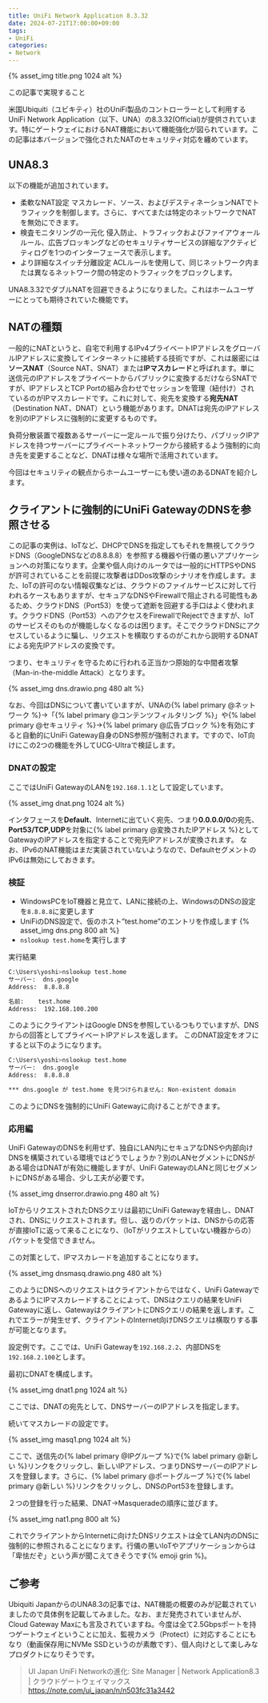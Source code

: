 ```yaml
---
title: UniFi Network Application 8.3.32
date: 2024-07-21T17:00:00+09:00
tags:
- UniFi
categories:
- Network
---
```



{% asset_img title.png 1024 alt %}

<p class="onepoint">この記事で実現すること</p>

米国Ubiquiti（ユビキティ）社のUniFi製品のコントローラーとして利用するUniFi Network Application（以下、UNA）の8.3.32(Official)が提供されています。特にゲートウェイにおけるNAT機能において機能強化が図られています。この記事は本バージョンで強化されたNATのセキュリティ対応を纏めています。
<!-- more -->

## UNA8.3

以下の機能が追加されています。

-  柔軟なNAT設定
 マスカレード、ソース、およびデスティネーションNATでトラフィックを制御します。さらに、すべてまたは特定のネットワークでNATを無効にできます。
-  検査モニタリングの一元化
 侵入防止、トラフィックおよびファイアウォールルール、広告ブロッキングなどのセキュリティサービスの詳細なアクティビティログを1つのインターフェースで表示します。
-  より詳細なスイッチ分離設定
 ACLルールを使用して、同じネットワーク内または異なるネットワーク間の特定のトラフィックをブロックします。

UNA8.3.32でダブルNATを回避できるようになりました。これはホームユーザーにとっても期待されていた機能です。

## NATの種類

一般的にNATというと、自宅で利用するIPv4プライベートIPアドレスをグローバルIPアドレスに変換してインターネットに接続する技術ですが、これは厳密には**ソースNAT**（Source NAT、SNAT）または**IPマスカレード**と呼ばれます。単に送信元のIPアドレスをプライベートからパブリックに変換するだけならSNATですが、IPアドレスとTCP Portの組み合わせでセッションを管理（紐付け）されているのがIPマスカレードです。これに対して、宛先を変換する**宛先NAT**（Destination NAT、DNAT）という機能があります。DNATは宛先のIPアドレスを別のIPアドレスに強制的に変更するものです。

負荷分散装置で複数あるサーバーに一定ルールで振り分けたり、パブリックIPアドレスを持つサーバーにプライベートネットワークから接続するよう強制的に向き先を変更することなど、DNATは様々な場所で活用されています。

今回はセキュリティの観点からホームユーザーにも使い道のあるDNATを紹介します。

## クライアントに強制的にUniFi GatewayのDNSを参照させる

この記事の実例は、IoTなど、DHCPでDNSを指定してもそれを無視してクラウドDNS（GoogleDNSなどの8.8.8.8）を参照する機器や行儀の悪いアプリケーションへの対策になります。企業や個人向けのルータでは一般的にHTTPSやDNSが許可されていることを前提に攻撃者はDDos攻撃のシナリオを作成します。また、IoTの許可のない情報収集などは、クラウドのファイルサービスに対して行われるケースもありますが、セキュアなDNSやFirewallで阻止される可能性もあるため、クラウドDNS（Port53）を使って遮断を回避する手口はよく使われます。クラウドDNS（Port53）へのアクセスをFirewallでRejectできますが、IoTのサービスそのものが機能しなくなるのは困ります。そこでクラウドDNSにアクセスしているように騙し、リクエストを横取りするのがこれから説明するDNATによる宛先IPアドレスの変換です。

つまり、セキュリティを守るために行われる正当かつ原始的な中間者攻撃（Man-in-the-middle Attack）となります。

{% asset_img dns.drawio.png 480 alt %}

なお、今回はDNSについて書いていますが、UNAの{% label primary @ネットワーク %}->「{% label primary @コンテンツフィルタリング %}」や{% label primary @セキュリティ %}->{% label primary @広告ブロック %}を有効にすると自動的にUniFi Gateway自身のDNS参照が強制されます。ですので、IoT向けにこの2つの機能を外してUCG-Ultraで検証します。

### DNATの設定

ここではUniFi GatewayのLANを`192.168.1.1`として設定しています。

{% asset_img dnat.png 1024 alt %}

インタフェースを**Default**、Internetに出ていく宛先、つまり**0.0.0.0/0**の宛先、**Port53/TCP,UDP**を対象に{% label primary @変換されたIPアドレス %}としてGatewayのIPアドレスを指定することで宛先IPアドレスが変換されます。
なお、IPv6のNAT機能はまだ実装されていないようなので、DefaultセグメントのIPv6は無効にしておきます。

### 検証

- WindowsPCをIoT機器と見立て、LANに接続の上、WindowsのDNSの設定を`8.8.8.8`に変更します
- UniFiのDNS設定で、仮のホスト”test.home”のエントリを作成します
 {% asset_img dns.png 800 alt %}
- `nslookup test.home`を実行します

実行結果

``` bash
C:\Users\yoshi>nslookup test.home
サーバー:  dns.google
Address:  8.8.8.8

名前:    test.home
Address:  192.168.100.200
```

このようにクライアントはGoogle DNSを参照しているつもりでいますが、DNSからの回答としてプライベートIPアドレスを返します。
このDNAT設定をオフにすると以下のようになります。

``` bash
C:\Users\yoshi>nslookup test.home
サーバー:  dns.google
Address:  8.8.8.8

*** dns.google が test.home を見つけられません: Non-existent domain
```

このようにDNSを強制的にUniFi Gatewayに向けることができます。

### 応用編

UniFi GatewayのDNSを利用せず、独自にLAN内にセキュアなDNSや内部向けDNSを構築されている環境ではどうでしょうか？別のLANセグメントにDNSがある場合はDNATが有効に機能しますが、UniFi GatewayのLANと同じセグメントにDNSがある場合、少し工夫が必要です。

{% asset_img dnserror.drawio.png 480 alt %}

IoTからリクエストされたDNSクエリは最初にUniFi Gatewayを経由し、DNATされ、DNSにリクエストされます。但し、返りのパケットは、DNSからの応答が直接IoTに返って来ることになり、（IoTがリクエストしていない機器からの）パケットを受信できません。

この対策として、IPマスカレードを追加することになります。

{% asset_img dnsmasq.drawio.png 480 alt %}

このようにDNSへのリクエストはクライアントからではなく、UniFi GatewayであるようにIPマスカレードすることによって、DNSはクエリの結果をUniFi Gatewayに返し、GatewayはクライアントにDNSクエリの結果を返します。これでエラーが発生せず、クライアントのInternet向けDNSクエリは横取りする事が可能となります。

設定例です。ここでは、UniFi Gatewayを`192.168.2.2`、内部DNSを`192.168.2.100`とします。

最初にDNATを構成します。

{% asset_img dnat1.png 1024 alt %}

ここでは、DNATの宛先として、DNSサーバーのIPアドレスを指定します。

続いてマスカレードの設定です。

{% asset_img masq1.png 1024 alt %}

ここで、送信先の{% label primary @IPグループ %}で{% label primary @新しい %}リンクをクリックし、新しいIPアドレス、つまりDNSサーバーのIPアドレスを登録します。さらに、{% label primary @ポートグループ %}で{% label primary @新しい %}リンクをクリックし、DNSのPort53を登録します。

２つの登録を行った結果、DNAT→Masqueradeの順序に並びます。

{% asset_img nat1.png 800 alt %}

これでクライアントからInternetに向けたDNSリクエストは全てLAN内のDNSに強制的に参照されることになります。行儀の悪いIoTやアプリケーションからは「卑怯だぞ」という声が聞こえてきそうです{% emoji grin %}。

## ご参考

Ubiquiti JapanからのUNA8.3の記事では、NAT機能の概要のみが記載されていましたので具体例を記載してみました。なお、まだ発売されていませんが、Cloud Gateway Maxにも言及されていますね。今度は全て2.5Gbpsポートを持つゲートウェイということに加え、監視カメラ（Protect）に対応することにもなり（動画保存用にNVMe SSDというのが素敵です）、個人向けとして楽しみなプロダクトになりそうです。

> UI Japan UniFi Networkの進化: Site Manager | Network Application8.3 | クラウドゲートウェイマックス
 <https://note.com/ui_japan/n/n503fc31a3442>
